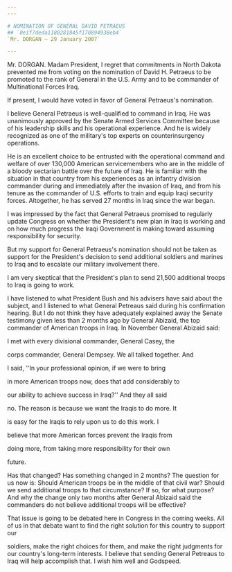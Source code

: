 ```yaml
---
---

# NOMINATION OF GENERAL DAVID PETRAEUS
## `0e1f7deda1180281845f170894938eb4`
`Mr. DORGAN — 29 January 2007`

---
```



Mr. DORGAN. Madam President, I regret that commitments in North 
Dakota prevented me from voting on the nomination of David H. Petraeus 
to be promoted to the rank of General in the U.S. Army and to be 
commander of Multinational Forces Iraq.

If present, I would have voted in favor of General Petraeus's 
nomination.

I believe General Petraeus is well-qualified to command in Iraq. He 
was unanimously approved by the Senate Armed Services Committee because 
of his leadership skills and his operational experience. And he is 
widely recognized as one of the military's top experts on 
counterinsurgency operations.

He is an excellent choice to be entrusted with the operational 
command and welfare of over 130,000 American servicemembers who are in 
the middle of a bloody sectarian battle over the future of Iraq. He is 
familiar with the situation in that country from his experiences as an 
infantry division commander during and immediately after the invasion 
of Iraq, and from his tenure as the commander of U.S. efforts to train 
and equip Iraqi security forces. Altogether, he has served 27 months in 
Iraq since the war began.

I was impressed by the fact that General Petraeus promised to 
regularly update Congress on whether the President's new plan in Iraq 
is working and on how much progress the Iraqi Government is making 
toward assuming responsibility for security.

But my support for General Petraeus's nomination should not be taken 
as support for the President's decision to send additional soldiers and 
marines to Iraq and to escalate our military involvement there.

I am very skeptical that the President's plan to send 21,500 
additional troops to Iraq is going to work.

I have listened to what President Bush and his advisers have said 
about the subject, and I listened to what General Petreaus said during 
his confirmation hearing. But I do not think they have adequately 
explained away the Senate testimony given less than 2 months ago by 
General Abizaid, the top commander of American troops in Iraq. In 
November General Abizaid said:




 I met with every divisional commander, General Casey, the 


 corps commander, General Dempsey. We all talked together. And 


 I said, ''In your professional opinion, if we were to bring 


 in more American troops now, does that add considerably to 


 our ability to achieve success in Iraq?'' And they all said 


 no. The reason is because we want the Iraqis to do more. It 


 is easy for the Iraqis to rely upon us to do this work. I 


 believe that more American forces prevent the Iraqis from 


 doing more, from taking more responsibility for their own 


 future.


Has that changed? Has something changed in 2 months? The question for 
us now is: Should American troops be in the middle of that civil war? 
Should we send additional troops to that circumstance? If so, for what 
purpose? And why the change only two months after General Abizaid said 
the commanders do not believe additional troops will be effective?

That issue is going to be debated here in Congress in the coming 
weeks. All of us in that debate want to find the right solution for 
this country to support our


soldiers, make the right choices for them, and make the right judgments 
for our country's long-term interests. I believe that sending General 
Petreaus to Iraq will help accomplish that. I wish him well and 
Godspeed.
